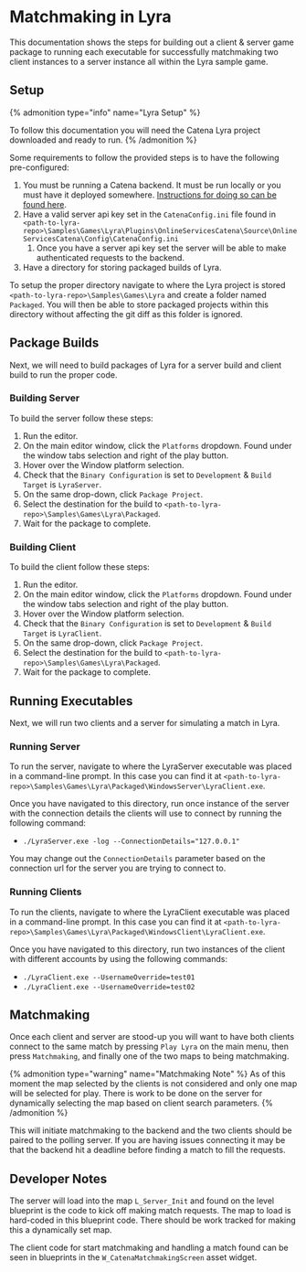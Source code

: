 # Matchmaking in Lyra

This documentation shows the steps for building out a client & server game package to running each executable for successfully matchmaking two client instances to a server instance all within the Lyra sample game.

## Setup

{% admonition type="info" name="Lyra Setup" %}
<!-- Todo: Add link to setting up lyra project once made. -->
To follow this documentation you will need the Catena Lyra project downloaded and ready to run.
{% /admonition %}

Some requirements to follow the provided steps is to have the following pre-configured:

<!-- Todo: Add docs for creating server api key and setting it in Unreal. Link to those in #2. -->
1. You must be running a Catena backend. It must be run locally or you must have it deployed somewhere. [Instructions for doing so can be found here](../../../../installation/index.md).
2. Have a valid server api key set in the `CatenaConfig.ini` file found in `<path-to-lyra-repo>\Samples\Games\Lyra\Plugins\OnlineServicesCatena\Source\OnlineServicesCatena\Config\CatenaConfig.ini`
   1. Once you have a server api key set the server will be able to make authenticated requests to the backend.
3. Have a directory for storing packaged builds of Lyra.

To setup the proper directory navigate to where the Lyra project is stored `<path-to-lyra-repo>\Samples\Games\Lyra` and create a folder named `Packaged`.
You will then be able to store packaged projects within this directory without affecting the git diff as this folder is ignored.

## Package Builds

Next, we will need to build packages of Lyra for a server build and client build to run the proper code.

### Building Server

To build the server follow these steps:

1. Run the editor.
2. On the main editor window, click the `Platforms` dropdown. Found under the window tabs selection and right of the play button.
3. Hover over the Window platform selection.
4. Check that the `Binary Configuration` is set to `Development` & `Build Target` is `LyraServer`.
5. On the same drop-down, click `Package Project`.
6. Select the destination for the build to `<path-to-lyra-repo>\Samples\Games\Lyra\Packaged`.
7. Wait for the package to complete.

### Building Client

To build the client follow these steps:

1. Run the editor.
2. On the main editor window, click the `Platforms` dropdown. Found under the window tabs selection and right of the play button.
3. Hover over the Window platform selection.
4. Check that the `Binary Configuration` is set to `Development` & `Build Target` is `LyraClient`.
5. On the same drop-down, click `Package Project`.
6. Select the destination for the build to `<path-to-lyra-repo>\Samples\Games\Lyra\Packaged`.
7. Wait for the package to complete.

## Running Executables

Next, we will run two clients and a server for simulating a match in Lyra.

### Running Server

To run the server, navigate to where the LyraServer executable was placed in a command-line prompt. In this case you can find it at `<path-to-lyra-repo>\Samples\Games\Lyra\Packaged\WindowsServer\LyraClient.exe`.

Once you have navigated to this directory, run once instance of the server with the connection details the clients will use to connect by running the following command:

- `./LyraServer.exe -log --ConnectionDetails="127.0.0.1"`

You may change out the `ConnectionDetails` parameter based on the connection url for the server you are trying to connect to.

### Running Clients

To run the clients, navigate to where the LyraClient executable was placed in a command-line prompt. In this case you can find it at `<path-to-lyra-repo>\Samples\Games\Lyra\Packaged\WindowsClient\LyraClient.exe`.

Once you have navigated to this directory, run two instances of the client with different accounts by using the following commands:

- `./LyraClient.exe --UsernameOverride=test01`
- `./LyraClient.exe --UsernameOverride=test02`

## Matchmaking

Once each client and server are stood-up you will want to have both clients connect to the same match by pressing `Play Lyra` on the main menu, then press `Matchmaking`, and finally one of the two maps to being matchmaking.

{% admonition type="warning" name="Matchmaking Note" %}
As of this moment the map selected by the clients is not considered and only one map will be selected for play. There is work to be done on the server for dynamically selecting the map based on client search parameters.
{% /admonition %}

This will initiate matchmaking to the backend and the two clients should be paired to the polling server. If you are having issues connecting it may be that the backend hit a deadline before finding a match to fill the requests.  

## Developer Notes

The server will load into the map `L_Server_Init` and found on the level blueprint is the code to kick off making match requests. The map to load is hard-coded in this blueprint code. There should be work tracked for making this a dynamically set map.

The client code for start matchmaking and handling a match found can be seen in blueprints in the `W_CatenaMatchmakingScreen` asset widget.
